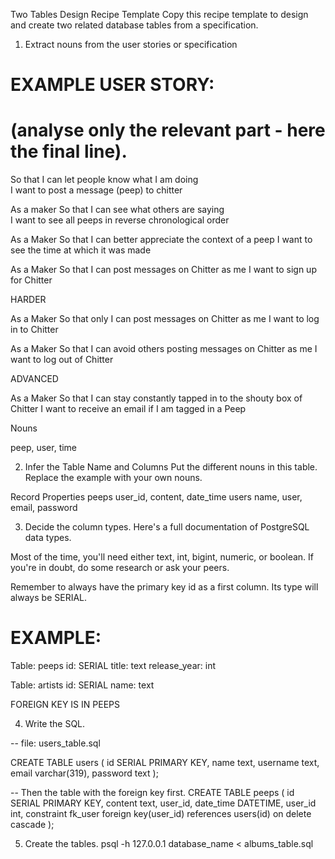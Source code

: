Two Tables Design Recipe Template
Copy this recipe template to design and create two related database tables from a specification.

1. Extract nouns from the user stories or specification
# EXAMPLE USER STORY:
# (analyse only the relevant part - here the final line).
So that I can let people know what I am doing  
I want to post a message (peep) to chitter

As a maker
So that I can see what others are saying  
I want to see all peeps in reverse chronological order

As a Maker
So that I can better appreciate the context of a peep
I want to see the time at which it was made

As a Maker
So that I can post messages on Chitter as me
I want to sign up for Chitter

HARDER

As a Maker
So that only I can post messages on Chitter as me
I want to log in to Chitter

As a Maker
So that I can avoid others posting messages on Chitter as me
I want to log out of Chitter

ADVANCED

As a Maker
So that I can stay constantly tapped in to the shouty box of Chitter
I want to receive an email if I am tagged in a Peep

Nouns

peep, user, time

2. Infer the Table Name and Columns
Put the different nouns in this table. Replace the example with your own nouns.

Record	Properties
peeps	user_id, content, date_time
users	name, user, email, password



3. Decide the column types.
Here's a full documentation of PostgreSQL data types.

Most of the time, you'll need either text, int, bigint, numeric, or boolean. If you're in doubt, do some research or ask your peers.

Remember to always have the primary key id as a first column. Its type will always be SERIAL.

# EXAMPLE:

Table: peeps
id: SERIAL
title: text
release_year: int

Table: artists
id: SERIAL
name: text


FOREIGN KEY IS IN PEEPS



4. Write the SQL.

-- file: users_table.sql

CREATE TABLE users (
  id SERIAL PRIMARY KEY,
  name text,
  username text,
  email varchar(319),
  password text
);

-- Then the table with the foreign key first.
CREATE TABLE peeps (
  id SERIAL PRIMARY KEY,
  content text,
  user_id,
  date_time DATETIME,
  user_id int,
  constraint fk_user foreign key(user_id)
    references users(id)
    on delete cascade
);

5. Create the tables.
psql -h 127.0.0.1 database_name < albums_table.sql